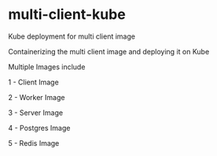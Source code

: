 # multi-client-kube
Kube deployment for multi client image

Containerizing the multi client image and deploying it on Kube

Multiple Images include

1 - Client Image

2 - Worker Image

3 - Server Image

4 - Postgres Image

5 - Redis Image
